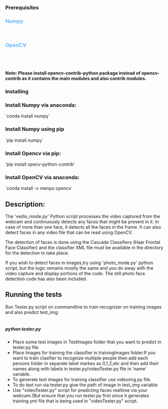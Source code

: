 

### Prerequisites

<span style="color:#6cb6ff;">
  <h3> Numpy</h3>
</span><br>
<span style="color:#6cb6ff;">
  <h3> OpenCV</h3>
</span><br><br>

#### Note: Please install opencv-contrib-python package instead of opencv-contrib as it contains the main modules and also contrib modules.

### Installing

<h3>Install Numpy via anaconda:</h3>
`conda install numpy`<br>
<h3>Install Numpy using pip</h3>
`pip install numpy`

<h3>Install Opencv via pip:</h3>
'pip install opecv-python-contrib'

<h3>Install OpenCV via anaconda:</h3>
`conda install -c menpo opencv`

## Description:
The 'vedio_mode.py' Python script processes the video captured from the webcam and continuously detects any faces that might be present in it. In case of more than one face, it detects all the faces in the frame. It can also detect faces in any video file that can be read using OpenCV.

The detection of faces is done using the Cascade Classifiers (Haar Frontal Face Classifier) and the classifier XML file must be available in the directory for the detection to take place.

If you wish to detect faces in images,try using 'photo_mode.py' python script, but the logic remains mostly the same and you do away with the video capture and display portions of the code. The still photo face detection code has also been included. 

## Running the tests

Run Tester.py script on commandline to train recognizer on training images and also predict test_img:<br><br>
##### python tester.py
<ul>
<li>Place some test images in TestImages folder that you want to predict  in tester.py file</br></li>
<li>Place Images for training the classifier in trainingImages folder.If you want to train clasifier to recognize multiple people then add each persons folder in separate label markes as 0,1,2,etc and then add their names along with labels in tester.py/videoTester.py file in 'name' variable.</br></li>
<li>To generate test images for training classifier use videoimg.py file.</br></li>
<li>To do test run via tester.py give the path of image in test_img variable</br></li>
<li>Use "videoTester.py" script for predicting faces realtime via your webcam.(But ensure that you run tester.py first since it generates training.yml file that is being used in "videoTester.py" script.</li>





